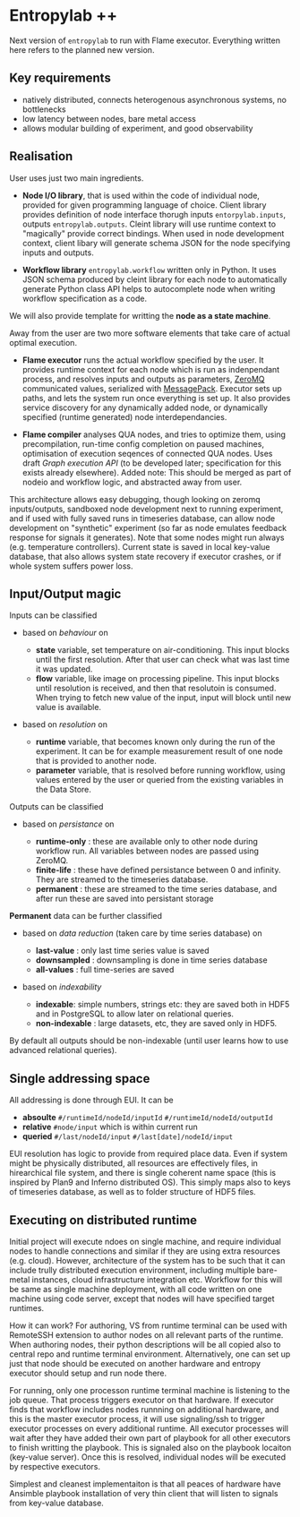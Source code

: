 # Entropylab ++

Next version of `entropylab` to run with Flame executor. Everything written here
refers to the planned new version.

## Key requirements

- natively distributed, connects heterogenous asynchronous systems, no
  bottlenecks
- low latency between nodes, bare metal access
- allows modular building of experiment, and good observability

## Realisation

User uses just two main ingredients.

- **Node I/O library**, that is used within the code of individual node,
  provided for given programming language of choice. Client library provides
  definition of node interface thorugh inputs `entorpylab.inputs`, outputs
  `entropylab.outputs`. Cleint library will use runtime context to "magically"
  provide correct bindings. When used in node development context, client libary
  will generate schema JSON for the node specifying inputs and outputs.

- **Workflow library** `entropylab.workflow` written only in Python. It uses
  JSON schema produced by cleint library for each node to automatically generate
  Python class API helps to autocomplete node when writing workflow
  specification as a code.

We will also provide template for writting the **node as a state machine**.

Away from the user are two more software elements that take care of actual
optimal execution.

- **Flame executor** runs the actual workflow specified by the user. It provides
  runtime context for each node which is run as indenpendant process, and
  resolves inputs and outputs as parameters, [ZeroMQ](https://zeromq.org/)
  communicated values, serialized with
  [MessagePack](https://msgpack.org/index.html). Executor sets up paths, and
  lets the system run once everything is set up. It also provides service
  discovery for any dynamically added node, or dynamically specified (runtime
  generated) node interdependancies.

- **Flame compiler** analyses QUA nodes, and tries to optimize them, using
  precompilation, run-time config completion on paused machines, optimisation of
  execution seqences of connected QUA nodes. Uses draft _Graph execution API_
  (to be developed later; specification for this exists already elsewhere).
  Added note: This should be merged as part of nodeio and workflow logic, and
  abstracted away from user.

This architecture allows easy debugging, though looking on zeromq
inputs/outputs, sandboxed node development next to running experiment, and if
used with fully saved runs in timeseries database, can allow node development on
"synthetic" experiment (so far as node emulates feedback response for signals it
generates). Note that some nodes might run always (e.g. temperature
controllers). Current state is saved in local key-value database, that also
allows system state recovery if executor crashes, or if whole system suffers
power loss.

## Input/Output magic

Inputs can be classified

- based on _behaviour_ on

  - **state** variable, set temperature on air-conditioning. This input blocks
    until the first resolution. After that user can check what was last time it
    was updated.
  - **flow** variable, like image on processing pipeline. This input blocks
    until resolution is received, and then that resolutoin is consumed. When
    trying to fetch new value of the input, input will block until new value is
    available.

- based on _resolution_ on
  - **runtime** variable, that becomes known only during the run of the
    experiment. It can be for example measurement result of one node that is
    provided to another node.
  - **parameter** variable, that is resolved before running workflow, using
    values entered by the user or queried from the existing variables in the
    Data Store.

Outputs can be classified

- based on _persistance_ on

  - **runtime-only** : these are available only to other node during workflow
    run. All variables between nodes are passed using ZeroMQ.
  - **finite-life** : these have defined persistance between 0 and infinity.
    They are streamed to the timeseries database.
  - **permanent** : these are streamed to the time series database, and after
    run these are saved into persistant storage

**Permanent** data can be further classified

- based on _data reduction_ (taken care by time series database) on

  - **last-value** : only last time series value is saved
  - **downsampled** : downsampling is done in time series database
  - **all-values** : full time-series are saved

- based on _indexability_
  - **indexable**: simple numbers, strings etc: they are saved both in HDF5 and
    in PostgreSQL to allow later on relational queries.
  - **non-indexable** : large datasets, etc, they are saved only in HDF5.

By default all outputs should be non-indexable (until user learns how to use
advanced relational queries).

## Single addressing space

All addressing is done through EUI. It can be

- **absoulte** `#/runtimeId/nodeId/inputId` `#/runtimeId/nodeId/outputId`
- **relative** `#node/input` which is within current run
- **queried** `#/last/nodeId/input` `#/last[date]/nodeId/input`

EUI resolution has logic to provide from required place data. Even if system
might be physically distributed, all resources are effectively files, in
hirearchical file system, and there is single coherent name space (this is
inspired by Plan9 and Inferno distributed OS). This simply maps also to keys of
timeseries database, as well as to folder structure of HDF5 files.

## Executing on distributed runtime

Initial project will execute ndoes on single machine, and require individual
nodes to handle connections and similar if they are using extra resources (e.g.
cloud). However, architecture of the system has to be such that it can include
trully distributed execution environment, including multiple bare-metal
instances, cloud infrastructure integration etc. Workflow for this will be same
as single machine deployment, with all code written on one machine using code
server, except that nodes will have specified target runtimes.

How it can work? For authoring, VS from runtime terminal can be used with
RemoteSSH extension to author nodes on all relevant parts of the runtime. When
authoring nodes, their python descriptions will be all copied also to central
repo and runtime terminal environment. Alternatively, one can set up just that
node should be executed on another hardware and entropy executor should setup
and run node there.

For running, only one processon runtime terminal machine is listening to the job
queue. That process triggers executor on that hardware. If executor finds that
workflow includes nodes runnning on additional hardware, and this is the master
executor process, it will use signaling/ssh to trigger executor processes on
every additional runtime. All executor processes will wait after they have added
their own part of playbook for all other executors to finish writting the
playbook. This is signaled also on the playbook locaiton (key-value server).
Once this is resolved, individual nodes will be executed by respective
executors.

Simplest and cleanest implementaiton is that all peaces of hardware have
Ansimble playbook installation of very thin client that will listen to signals
from key-value database.
